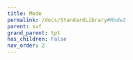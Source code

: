 ```yaml
---
title: Mode
permalink: /docs/StandardLibrary#Mode2
parent: svf
grand_parent: tpt
has_children: False
nav_order: 2
---
```

